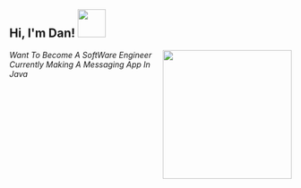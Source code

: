 
<h2> Hi, I'm Dan! <img src="https://media.giphy.com/media/mGcNjsfWAjY5AEZNw6/giphy.gif" width="50"></h2>
<img align='right' src="https://avatars.githubusercontent.com/u/82535503?v=4" width="230">
<p><em>Want To Become A SoftWare Engineer
  <br>
 Currently Making A Messaging App In Java 
</em></p>

